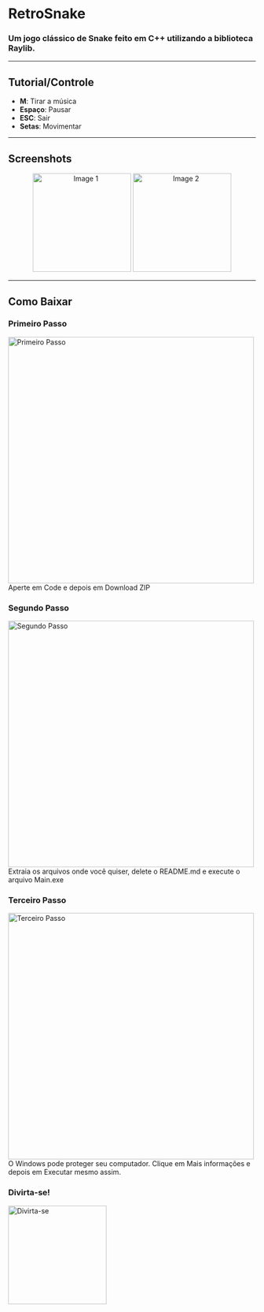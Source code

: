 # RetroSnake

### Um jogo clássico de Snake feito em C++ utilizando a biblioteca Raylib.

---

## Tutorial/Controle

- **M**: Tirar a música
- **Espaço**: Pausar
- **ESC**: Sair
- **Setas**: Movimentar

---

## Screenshots

<div align="center">
  <img src="https://github.com/mateushrc/RetroSnake/assets/163537187/da3b8f84-f1b4-483c-bb2f-b90ba29f7999" alt="Image 1" width="200"/>
  <img src="https://github.com/mateushrc/RetroSnake/assets/163537187/0ebcbffc-12cc-4e04-bdd3-356574b53c7f" alt="Image 2" width="200"/>
</div>

---

## Como Baixar

### Primeiro Passo
<img src="https://github.com/mateushrc/RetroSnake/assets/163537187/95132ea6-d228-4876-a8cc-91d39dc3ae95" alt="Primeiro Passo" width="500"/>
<br/>
Aperte em Code e depois em Download ZIP

### Segundo Passo
<img src="https://github.com/mateushrc/RetroSnake/assets/163537187/5b56a433-bdf0-448c-a107-9634cbad68d8" alt="Segundo Passo" width="500"/>
<br/>
Extraia os arquivos onde você quiser, delete o README.md e execute o arquivo Main.exe

### Terceiro Passo
<img src="https://github.com/mateushrc/RetroSnake/assets/163537187/c5178d4e-3a24-4d6e-bbfd-1de02444a148" alt="Terceiro Passo" width="500"/>
<br/>
O Windows pode proteger seu computador. Clique em Mais informações e depois em Executar mesmo assim.  


### Divirta-se!
<img src="https://github.com/mateushrc/RetroSnake/assets/163537187/e4f3cda6-8e45-49ab-a640-fe38d58d7981" alt="Divirta-se" width="200"/>
